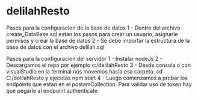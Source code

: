 # delilahResto

Pasos para la configuracion de la base de datos
1 - Dentro del archivo create_DataBase.sql estan los pasos para crear un usuario, asignarle permisos y crear la base de datos
2 - Se debe importar la estructura de la base de datos con el archivo delilah.sql

Pasos para la configuracion del servidor
1 - Instalar nodeJs
2 - Descargamos el repo por ejemplo c:/delilahResto
3 - Desde consola o con visualStudio en la terminal nos movemos hacia esa carpeta. cd C:/delilahResto y ejecutas npm start
4 - Luego comenzamos a probar los endpoints que estan en el postamCollection. Para validar uso de token hay que pegarle al endpoint authenticate